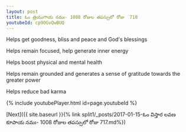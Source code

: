 ```yaml
---
layout: post
title: ఓం త్రియుగాయ నమః- 1008 రోజుల తపస్సులో రోజు  718
youtubeId: cp9OGvQwBUQ
---
```

 
 
Helps get goodness, bliss and peace and God's blessings
 
Helps remain focused, help generate inner energy 
 
Helps boost physical and mental health 
 
Helps remain grounded and generates a sense of gratitude towards the greater power 
 
Helps reduce bad karma
 
 
 
 


{% include youtubePlayer.html id=page.youtubeId %}
 
[Next]({{ site.baseurl }}{% link  split1/_posts/2017-01-15-ఓం విస్తార లవణ కూపాయ నమః- 1008 రోజుల తపస్సులో రోజు  717.md%})
 
